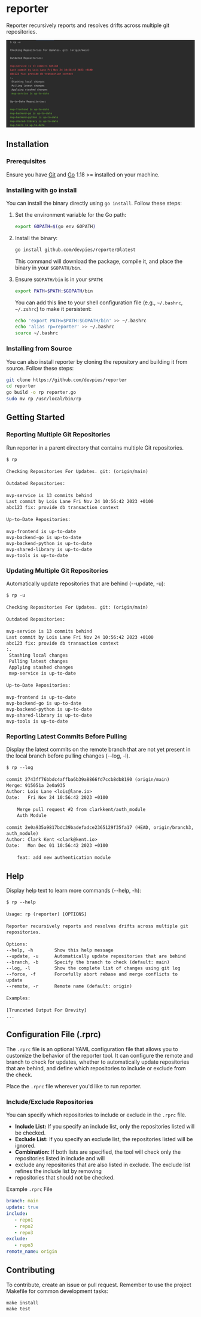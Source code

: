 # reporter

Reporter recursively reports and resolves drifts across multiple git repositories.

![](./docs/img/update.png)

## Installation
### Prerequisites
Ensure you have [Git](https://git-scm.com/downloads) and [Go](https://go.dev/dl/) 1.18 >= installed on your machine.

### Installing with go install
You can install the binary directly using `go install`. Follow these steps:

1. Set the environment variable for the Go path:

    ```sh
    export GOPATH=$(go env GOPATH)
    ```
2. Install the binary:

    ```sh
    go install github.com/devpies/reporter@latest
    ```

    This command will download the package, compile it, and place the binary in your `$GOPATH/bin`.


3. Ensure `$GOPATH/bin` is in your `$PATH`:

    ```sh
    export PATH=$PATH:$GOPATH/bin
    ```

    You can add this line to your shell configuration file (e.g., `~/.bashrc`, `~/.zshrc`) to make it persistent:
    
    ```sh
    echo 'export PATH=$PATH:$GOPATH/bin' >> ~/.bashrc
    echo 'alias rp=reporter' >> ~/.bashrc
    source ~/.bashrc
    ```

### Installing from Source

You can also install reporter by cloning the repository and building it from source. Follow these steps:

```sh
git clone https://github.com/devpies/reporter
cd reporter
go build -o rp reporter.go
sudo mv rp /usr/local/bin/rp
```

## Getting Started

### Reporting Multiple Git Repositories

Run reporter in a parent directory that contains multiple Git repositories.

```
$ rp

Checking Repositories For Updates. git: (origin/main)

Outdated Repositories:

mvp-service is 13 commits behind
Last commit by Lois Lane Fri Nov 24 10:56:42 2023 +0100
abc123 fix: provide db transaction context

Up-to-Date Repositories:

mvp-frontend is up-to-date
mvp-backend-go is up-to-date
mvp-backend-python is up-to-date
mvp-shared-library is up-to-date
mvp-tools is up-to-date
```

### Updating Multiple Git Repositories

Automatically update repositories that are behind (--update, -u):

```
$ rp -u

Checking Repositories For Updates. git: (origin/main)

Outdated Repositories:

mvp-service is 13 commits behind
Last commit by Lois Lane Fri Nov 24 10:56:42 2023 +0100
abc123 fix: provide db transaction context
:.
 Stashing local changes
 Pulling latest changes
 Applying stashed changes
 mvp-service is up-to-date

Up-to-Date Repositories:

mvp-frontend is up-to-date
mvp-backend-go is up-to-date
mvp-backend-python is up-to-date
mvp-shared-library is up-to-date
mvp-tools is up-to-date
```

### Reporting Latest Commits Before Pulling

Display the latest commits on the remote branch that are not yet present
in the local branch before pulling changes (--log, -l).

```
$ rp --log

commit 2743ff76bbdc4affba6b39a8866fd7ccb8db8190 (origin/main)
Merge: 915051a 2e0a935
Author: Lois Lane <lois@lane.io>
Date:   Fri Nov 24 10:56:42 2023 +0100

    Merge pull request #2 from clarkkent/auth_module
    Auth Module
    
commit 2e0a935a9817bdc39badefadce2365129f35fa17 (HEAD, origin/branch3, auth_module)
Author: Clark Kent <clark@kent.io>
Date:   Mon Dec 01 10:56:42 2023 +0100

    feat: add new authentication module
```

## Help

Display help text to learn more commands (--help, -h):

```
$ rp --help

Usage: rp (reporter) [OPTIONS]

Reporter recursively reports and resolves drifts across multiple git repositories.

Options:
--help, -h        Show this help message
--update, -u      Automatically update repositories that are behind
--branch, -b      Specify the branch to check (default: main)
--log, -l         Show the complete list of changes using git log
--force, -f       Forcefully abort rebase and merge conflicts to update
--remote, -r      Remote name (default: origin)

Examples:

[Truncated Output For Brevity]
...
```

## Configuration File (.rprc)

The `.rprc` file is an optional YAML configuration file that allows you to customize the behavior of the reporter tool.
It can configure the remote and branch to check for updates, whether to automatically update repositories that are behind,
and define which repositories to include or exclude from the check.

Place the `.rprc` file wherever you'd like to run reporter.

### Include/Exclude Repositories

You can specify which repositories to include or exclude in the `.rprc` file.

- **Include List:** If you specify an include list, only the repositories listed will be checked.
- **Exclude List:** If you specify an exclude list, the repositories listed will be ignored.
- **Combination:** If both lists are specified, the tool will check only the repositories listed in include and will
- exclude any repositories that are also listed in exclude. The exclude list refines the include list by removing
- repositories that should not be checked.

Example `.rprc` File

```yaml
branch: main
update: true
include:
   - repo1
   - repo2
   - repo3
exclude:
   - repo3
remote_name: origin
```

## Contributing

To contribute, create an issue or pull request. Remember to use the project Makefile for common development tasks:

```
make install
make test
```






